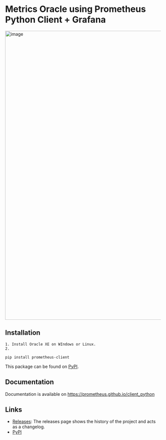 # Metrics Oracle using Prometheus Python Client + Grafana

<img width="1909" height="931" alt="image" src="https://github.com/user-attachments/assets/a26e81d2-cacb-4a6f-a370-51a06c991f0b" />

## Installation

```
1. Install Oracle XE on WIndows or Linux.
2. 

pip install prometheus-client
```

This package can be found on [PyPI](https://pypi.python.org/pypi/prometheus_client).

## Documentation

Documentation is available on https://prometheus.github.io/client_python

## Links

* [Releases](https://github.com/prometheus/client_python/releases): The releases page shows the history of the project and acts as a changelog.
* [PyPI](https://pypi.python.org/pypi/prometheus_client)
